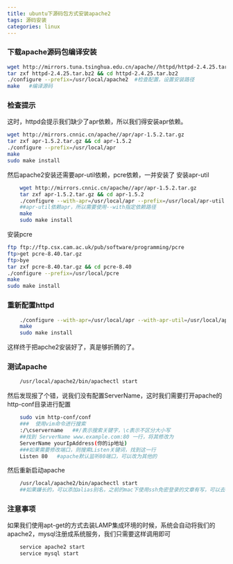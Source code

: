 ```yaml
---
title: ubuntu下源码包方式安装apache2
tags: 源码安装
categories: linux
---
```


### 下载apache源码包编译安装

```bash
wget http://mirrors.tuna.tsinghua.edu.cn/apache//httpd/httpd-2.4.25.tar.bz2
tar zxf httpd-2.4.25.tar.bz2 && cd httpd-2.4.25.tar.bz2
./configure --prefix=/usr/local/apache2  #检查配置，设置安装路径
make   #编译源码
```

### 检查提示
这时，httpd会提示我们缺少了apr依赖，所以我们得安装apr依赖。

```bash
wget http://mirrors.cnnic.cn/apache//apr/apr-1.5.2.tar.gz
tar zxf apr-1.5.2.tar.gz && cd apr-1.5.2
./configure --prefix=/usr/local/apr
make
sudo make install
```
然后apache2安装还需要apr-util依赖，pcre依赖，一并安装了
安装apr-util

```bash
    wget http://mirrors.cnnic.cn/apache//apr/apr-1.5.2.tar.gz 
    tar zxf apr-1.5.2.tar.gz && cd apr-1.5.2
    ./configure --with-apr=/usr/local/apr --prefix=/usr/local/apr-util
    ##apr-util依赖apr，所以需要使用--with指定依赖路径
    make
    sudo make install
```
安装pcre

```bash
ftp ftp://ftp.csx.cam.ac.uk/pub/software/programming/pcre
ftp>get pcre-8.40.tar.gz
ftp>bye
tar zxf pcre-8.40.tar.gz && cd pcre-8.40
./configure --prefix=/usr/local/pcre
make
sudo make install
```

### 重新配置httpd

```bash
    ./configure --with-apr=/usr/local/apr --with-apr-util=/usr/local/apr-util --with-pcre=/usr/local/pcre --prefix=/usr/local/apache2
    make 
    sudo make install
```
这样终于把apche2安装好了，真是够折腾的了。

### 测试apache
```bash
    /usr/local/apache2/bin/apachectl start
```
然后发现报了个错，说我们没有配置ServerName，这时我们需要打开apache的http-conf目录进行配置

```bash
    sudo vim http-conf/conf
    ###  使用vim命令进行搜索
    :/\cservername   ##/表示搜索关键字，\c表示不区分大小写
    ##找到 ServerName www.example.com:80 一行，将其修改为
    ServerName yourIpAddress(你的ip地址) 
    ###如果需要修改端口，则搜索Listen关键词，找到这一行
    Listen 80   #apache默认监听80端口，可以改为其他的
```
然后重新启动apache

```bash
    /usr/local/apache2/bin/apachectl start
    ##如果嫌长的，可以添加alias别名，之前的mac下使用ssh免密登录的文章有写，可以去看看
```

### 注意事项
如果我们使用apt-get的方式去装LAMP集成环境的时候，系统会自动将我们的apache2，mysql注册成系统服务，我们只需要这样调用即可

```bash
    service apache2 start
    service mysql start
```